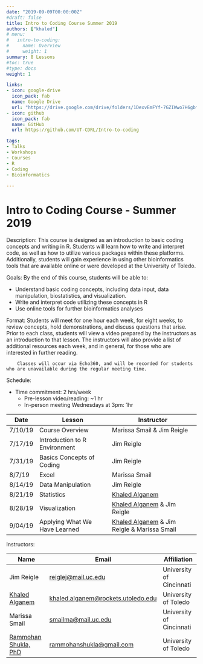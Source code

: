 ```yaml
---
date: "2019-09-09T00:00:00Z"
#draft: false
title: Intro to Coding Course Summer 2019
authors: ["khaled"]
# menu:
#   intro-to-coding:
#     name: Overview
#     weight: 1
summary: 8 Lessons 
#toc: true
#type: docs
weight: 1

links:
- icon: google-drive
  icon_pack: fab
  name: Google Drive
  url: "https://drive.google.com/drive/folders/1DexvEmFYf-7GZIWwo7H6gbfKS1XpFHrx"
- icon: github
  icon_pack: fab
  name: GitHub
  url: https://github.com/UT-CDRL/Intro-to-coding

tags:
- Talks
- Workshops
- Courses
- R
- Coding
- Bioinformatics
  
---
```


# Intro to Coding Course - Summer 2019  
 

Description:  This course is designed as an introduction to basic coding concepts and writing in R.  Students will learn how to write and interpret code, as well as how to utilize various packages within these platforms. Additionally, students will gain experience in using other bioinformatics tools that are available online or were developed at the University of Toledo.

Goals:  By the end of this course, students will be able to:

- Understand basic coding concepts, including data input, data manipulation, biostatistics, and visualization.
- Write and interpret code utilizing these concepts in R  
- Use online tools for further bioinformatics analyses

Format:  Students will meet for one hour each week, for eight weeks, to review concepts, hold demonstrations, and discuss questions that arise.  Prior to each class, students will view a video prepared by the instructors as an introduction to that lesson.  The instructors will also provide a list of additional resources each week, and in general, for those who are interested in further reading.

        Classes will occur via Echo360, and will be recorded for students who are unavailable during the regular meeting time.

Schedule:

- Time commitment:  2 hrs/week
  - Pre-lesson video/reading:  ~1 hr
  - In-person meeting Wednesdays at 3pm:  1hr

| Date | Lesson | Instructor |
| --- | --- | --- |
| 7/10/19 | Course Overview  | Marissa Smail & Jim Reigle |
| 7/17/19 | Introduction to R Environment | Jim Reigle  |
| 7/31/19 | Basics Concepts of Coding | Jim Reigle  |
| 8/7/19 | Excel | Marissa Smail |
| 8/14/19 | Data Manipulation | Jim Reigle  |
| 8/21/19 | Statistics | [Khaled Alganem](/authors/khaled) |
| 8/28/19 | Visualization | [Khaled Alganem](/authors/khaled) & Jim Reigle  |
| 9/04/19 | Applying What We Have Learned | [Khaled Alganem](/authors/khaled) & Jim Reigle & Marissa Smail |

Instructors:

| Name  | Email | Affiliation |
| --- | --- | --- |
| Jim Reigle | reiglej@mail.uc.edu | University of Cincinnati |
| [Khaled Alganem](/authors/khaled) | khaled.alganem@rockets.utoledo.edu | University of Toledo |
| Marissa Smail | smailma@mail.uc.edu | University of Cincinnati |
| [Rammohan Shukla, PhD](/authors/ram) | rammohanshukla@gmail.com | University of Toledo |

